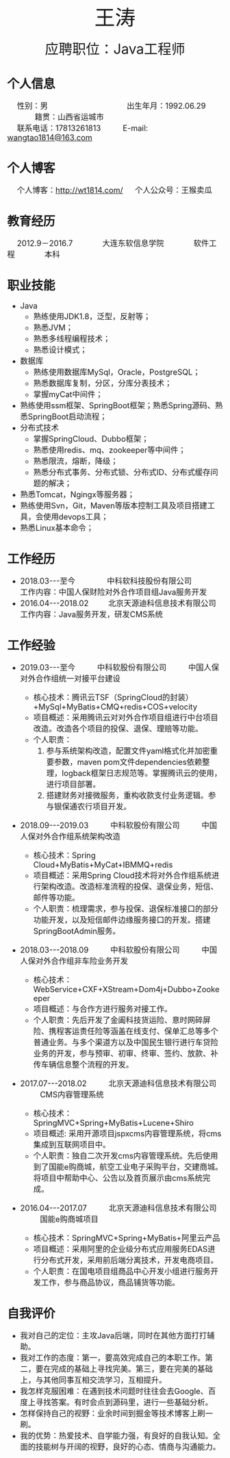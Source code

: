 <center><font size = "8">王涛</font></center>  
<br/>
<center><font size = "6">应聘职位：Java工程师</font></center>

# 个人信息  
<font size = "4.5">&emsp; 性别：男 &emsp;  &emsp; &emsp; &emsp; &emsp; &emsp; &emsp; &emsp;出生年月：1992.06.29 &emsp; &emsp; &emsp;  &emsp;籍贯：山西省运城市</font>  
<font size = "4.5">&emsp; 联系电话：17813261813  &emsp; &emsp;  E-mail: wangtao1814@163.com</font>

# 个人博客  
<font size = "4.5">&emsp; 个人博客：http://wt1814.com/   &emsp; 个人公众号：王猴卖瓜</font>  

# 教育经历  
<font size = "4.5">&emsp; 2012.9－2016.7&emsp; &emsp; &emsp; 大连东软信息学院&emsp; &emsp; &emsp; 软件工程&emsp; &emsp; &emsp; 本科</font>  

# 职业技能  
<font size = "4.5">

* Java  
    * 熟练使用JDK1.8，泛型，反射等；
    * 熟悉JVM；
    * 熟悉多线程编程技术；
    * 熟悉设计模式；
* 数据库  
    * 熟练使用数据库MySql，Oracle，PostgreSQL；
    * 熟悉数据库复制，分区，分库分表技术；
    * 掌握myCat中间件；
* 熟练使用ssm框架、SpringBoot框架；熟悉Spring源码、熟悉SpringBoot启动流程；  
* 分布式技术
    * 掌握SpringCloud、Dubbo框架；
    * 熟悉使用redis、mq、zookeeper等中间件；
    * 熟悉限流，熔断，降级；
    * 熟悉分布式事务、分布式锁、分布式ID、分布式缓存问题的解决；
* 熟悉Tomcat，Ngingx等服务器；
* 熟练使用Svn，Git，Maven等版本控制工具及项目搭建工具，会使用devops工具；
* 熟悉Linux基本命令；

</font>

# 工作经历  
<font size = "4.5">

* 2018.03---至今  &emsp; &emsp; &emsp;  中科软科技股份有限公司  
工作内容：中国人保财险对外合作项目组Java服务开发  
* 2016.04---2018.02  &emsp; &emsp;北京天源迪科信息技术有限公司  
工作内容：Java服务开发，研发CMS系统  
</font>

# 工作经验  
<font size = "4.5">

* 2019.03---至今 &emsp; &emsp; 中科软股份有限公司 &emsp; &emsp; 中国人保对外合作组统一对接平台建设    
    * 核心技术：腾讯云TSF（SpringCloud的封装）+MySql+MyBatis+CMQ+redis+COS+velocity  
    * 项目概述：采用腾讯云对对外合作项目组进行中台项目改造。改造各个项目的投保、退保、理赔等功能。
    * 个人职责：
        1. 参与系统架构改造，配置文件yaml格式化并加密重要参数，maven pom文件dependencies依赖整理，logback框架日志规范等。掌握腾讯云的使用，进行项目部署。  
        2. 搭建财务对接微服务，重构收款支付业务逻辑。参与银保通农行项目开发。  

* 2018.09---2019.03 &emsp; &emsp; 中科软股份有限公司 &emsp; &emsp; 中国人保对外合作组系统架构改造  
    * 核心技术：Spring Cloud+MyBatis+MyCat+IBMMQ+redis  
    * 项目概述：采用Spring Cloud技术将对外合作组系统进行架构改造。改造标准流程的投保、退保业务，短信、邮件等功能。  
    * 个人职责：梳理需求，参与投保、退保标准接口的部分功能开发，以及短信邮件边缘服务接口的开发。搭建SpringBootAdmin服务。  

* 2018.03---2018.09 &emsp; &emsp; 中科软股份有限公司 &emsp; &emsp; 中国人保对外合作组非车险业务开发  
    * 核心技术：WebService+CXF+XStream+Dom4j+Dubbo+Zookeeper  
    * 项目概述：与合作方进行服务对接工作。  
    * 个人职责：先后开发了金阖科技货运险、意时网碎屏险、携程客运责任险等涵盖在线支付、保单汇总等多个普通业务。与多个渠道方以及中国民生银行进行车贷险业务的开发，参与预审、初审、终审、签约、放款、补传车辆信息整个流程的开发。

* 2017.07---2018.02 &emsp; &emsp; 北京天源迪科信息技术有限公司 &emsp; &emsp; CMS内容管理系统
    * 核心技术：SpringMVC+Spring+MyBatis+Lucene+Shiro  
    * 项目概述: 采用开源项目jspxcms内容管理系统，将cms集成到互联网项目中。  
    * 个人职责：独自二次开发cms内容管理系统。先后使用到了国能e购商城，航空工业电子采购平台，交建商城。将项目中帮助中心、公告以及首页展示由cms系统完成。

* 2016.04---2017.07 &emsp; &emsp; 北京天源迪科信息技术有限公司 &emsp; &emsp; 国能e购商城项目
    * 核心技术：SpringMVC+Spring+MyBatis+阿里云产品  
    * 项目概述：采用阿里的企业级分布式应用服务EDAS进行分布式开发，采用前后端分离技术，开发电商项目。
    * 个人职责：在国电项目组商品中心开发小组进行服务开发工作，参与商品协议，商品铺货等功能。
</font>

# 自我评价  
<font size = "4.5">

* 我对自己的定位：主攻Java后端，同时在其他方面打打辅助。  
* 我对工作的态度：第一，要高效完成自己的本职工作。第二，要在完成的基础上寻找完美。第三，要在完美的基础上，与其他同事互相交流学习，互相提升。 
* 我怎样克服困难：在遇到技术问题时往往会去Google、百度上寻找答案。有时会点到源码里，进行一些基础分析。   
* 怎样保持自己的视野：业余时间到掘金等技术博客上刷一刷。  
* 我的优势：热爱技术、自学能力强，有良好的自我认知。全面的技能树与开阔的视野，良好的心态、情商与沟通能力。
</font>